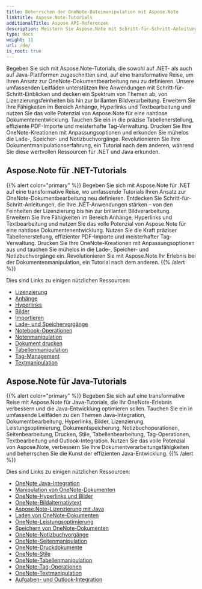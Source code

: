 ```yaml
---
title: Beherrschen der OneNote-Dateimanipulation mit Aspose.Note
linktitle: Aspose.Note-Tutorials
additionalTitle: Aspose API-Referenzen
description: Meistern Sie Aspose.Note mit Schritt-für-Schritt-Anleitungen! Erfahren Sie, wie Sie OneNote-Dateien programmgesteuert bearbeiten, um eine effiziente Dokumentenverarbeitung zu ermöglichen.
type: docs
weight: 11
url: /de/
is_root: true
---
```


Begeben Sie sich mit Aspose.Note-Tutorials, die sowohl auf .NET- als auch auf Java-Plattformen zugeschnitten sind, auf eine transformative Reise, um Ihren Ansatz zur OneNote-Dokumentbearbeitung neu zu definieren. Unsere umfassenden Leitfäden unterstützen Ihre Anwendungen mit Schritt-für-Schritt-Einblicken und decken ein Spektrum von Themen ab, von Lizenzierungsfeinheiten bis hin zur brillanten Bildverarbeitung. Erweitern Sie Ihre Fähigkeiten im Bereich Anhänge, Hyperlinks und Textbearbeitung und nutzen Sie das volle Potenzial von Aspose.Note für eine nahtlose Dokumentenentwicklung. Tauchen Sie ein in die präzise Tabellenerstellung, effiziente PDF-Importe und meisterhafte Tag-Verwaltung. Drucken Sie Ihre OneNote-Kreationen mit Anpassungsoptionen und erkunden Sie mühelos die Lade-, Speicher- und Notizbuchvorgänge. Revolutionieren Sie Ihre Dokumentmanipulationserfahrung, ein Tutorial nach dem anderen, während Sie diese wertvollen Ressourcen für .NET und Java erkunden.

## Aspose.Note für .NET-Tutorials
{{% alert color="primary" %}}
Begeben Sie sich mit Aspose.Note für .NET auf eine transformative Reise, wo umfassende Tutorials Ihren Ansatz zur OneNote-Dokumentbearbeitung neu definieren. Entdecken Sie Schritt-für-Schritt-Anleitungen, die Ihre .NET-Anwendungen stärken – von den Feinheiten der Lizenzierung bis hin zur brillanten Bildverarbeitung. Erweitern Sie Ihre Fähigkeiten im Bereich Anhänge, Hyperlinks und Textbearbeitung und nutzen Sie das volle Potenzial von Aspose.Note für eine nahtlose Dokumentenentwicklung. Nutzen Sie die Kraft präziser Tabellenerstellung, effizienter PDF-Importe und meisterhafter Tag-Verwaltung. Drucken Sie Ihre OneNote-Kreationen mit Anpassungsoptionen aus und tauchen Sie mühelos in die Lade-, Speicher- und Notizbuchvorgänge ein. Revolutionieren Sie mit Aspose.Note Ihr Erlebnis bei der Dokumentenmanipulation, ein Tutorial nach dem anderen.
{{% /alert %}}

Dies sind Links zu einigen nützlichen Ressourcen:
 
- [Lizenzierung](./net/licensing/)
- [Anhänge](./net/attachments/)
- [Hyperlinks](./net/hyperlinks/)
- [Bilder](./net/images/)
- [Importieren](./net/import/)
- [Lade- und Speichervorgänge](./net/loading-and-saving-operations/)
- [Notebook-Operationen](./net/notebook-operations/)
- [Notenmanipulation](./net/note-manipulation/)
- [Dokument drucken](./net/printing-document/)
- [Tabellenmanipulation](./net/table-manipulation/)
- [Tag-Management](./net/tag-management/)
- [Textmanipulation](./net/text-manipulation/)

## Aspose.Note für Java-Tutorials
{{% alert color="primary" %}}
Begeben Sie sich auf eine transformative Reise mit Aspose.Note für Java-Tutorials, die Ihr OneNote-Erlebnis verbessern und die Java-Entwicklung optimieren sollen. Tauchen Sie ein in umfassende Leitfäden zu den Themen Java-Integration, Dokumentbearbeitung, Hyperlinks, Bilder, Lizenzierung, Leistungsoptimierung, Dokumentspeicherung, Notizbuchoperationen, Seitenbearbeitung, Drucken, Stile, Tabellenbearbeitung, Tag-Operationen, Textbearbeitung und Outlook-Integration. Nutzen Sie das volle Potenzial von Aspose.Note, verbessern Sie Ihre Dokumentverarbeitungsfähigkeiten und beherrschen Sie die Kunst der effizienten Java-Entwicklung. 
{{% /alert %}}

Dies sind Links zu einigen nützlichen Ressourcen:
 
- [OneNote Java-Integration](./java/onenote-java-integration/)
- [Manipulation von OneNote-Dokumenten](./java/onenote-document-manipulation/)
- [OneNote-Hyperlinks und Bilder](./java/onenote-hyperlinks-images/)
- [OneNote-Bildalternativtext](./java/onenote-image-alternative-text/)
- [Aspose.Note-Lizenzierung mit Java](./java/licensing-java/)
- [Laden von OneNote-Dokumenten](./java/onenote-document-loading/)
- [OneNote-Leistungsoptimierung](./java/onenote-performance-optimization/)
- [Speichern von OneNote-Dokumenten](./java/onenote-document-saving/)
- [OneNote-Notizbuchvorgänge](./java/onenote-notebook-operations/)
- [OneNote-Seitenmanipulation](./java/onenote-page-manipulation/)
- [OneNote-Druckdokumente](./java/onenote-printing-documents/)
- [OneNote-Stile](./java/onenote-styles/)
- [OneNote-Tabellenmanipulation](./java/onenote-table-manipulation/)
- [OneNote-Tag-Operationen](./java/onenote-tag-operations/)
- [OneNote-Textmanipulation](./java/onenote-text-manipulation/)
- [Aufgaben- und Outlook-Integration](./java/task-and-outlook-integration/)
